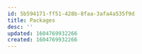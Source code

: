 ```yaml
---
id: 5b594171-ff51-428b-8faa-3afa4a535f9d
title: Packages
desc: ''
updated: 1604769932266
created: 1604769932266
---
```


